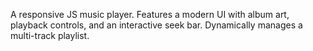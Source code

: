 A responsive JS music player. Features a modern UI with album art, playback controls, and an interactive seek bar. Dynamically manages a multi-track playlist.

